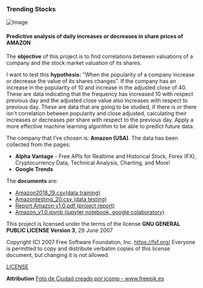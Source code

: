 ### Trending Stocks 
![Image](https://github.com/nazaretserrano/trending-stocks/blob/master/17752.jpg)

#### Predictive analysis of daily increases or decreases in share prices of AMAZON

The **objective** of this project is to find correlations between valuations of a company and the stock market valuation of its shares.

I want to test this **hypothesis:** "When the popularity of a company increase or decrease  the value of its shares changes”.
If the company has an increase in the popularity of 10 and increase in the adjusted close of 40. 
These  are  data indicating that the frequency has increased 10 with respect previous day and the adjusted close value also increases with respect to previous day. 
These are data that are going to be studied, if there is or there isn't correlation between popularity and close adjusted, calculating their increases or decreases per share with respect to the previous day. Apply a more effective machine learning algorithm to be able to predict future data.     

The company that I’ve chosen is: **Amazon (USA)**. The data has been collected from the pages:
- **Alpha Vantage** - Free APIs for Realtime and Historical Stock, Forex (FX), Cryptocurrency Data, Technical Analysis, Charting, and More!
- **Google Trends**

The **documents** are:
- [Amazon2018_19.csv(data training)](https://github.com/nazaretserrano/trending-stocks/blob/master/Amazon2018_19.csv)
- [Amazontesting_20.csv (data testing)](https://github.com/nazaretserrano/trending-stocks/blob/master/amazontesting_20.csv) 
- [Report Amazon v1.0.pdf (project report)](https://github.com/nazaretserrano/trending-stocks/blob/master/Report%20Amazon%20v%201.0.pdf)
- [Amazon_v1.0.ipynb (jupyter notebook, google colaboratory)](https://github.com/nazaretserrano/trending-stocks/blob/master/amazon_v1_0.ipynb) 


This project is licensed under the terms of the license **GNU GENERAL PUBLIC LICENSE
                       Version 3**, 29 June 2007

 Copyright (C) 2007 Free Software Foundation, Inc. <https://fsf.org/>
 Everyone is permitted to copy and distribute verbatim copies
 of this license document, but changing it is not allowed.

[LICENSE]( https://github.com/nazaretserrano/trending-stocks/blob/master/LICENSE )



**Attribution**
<a href="https://www.freepik.es/fotos/ciudad">Foto de Ciudad creado por jcomp - www.freepik.es</a>

